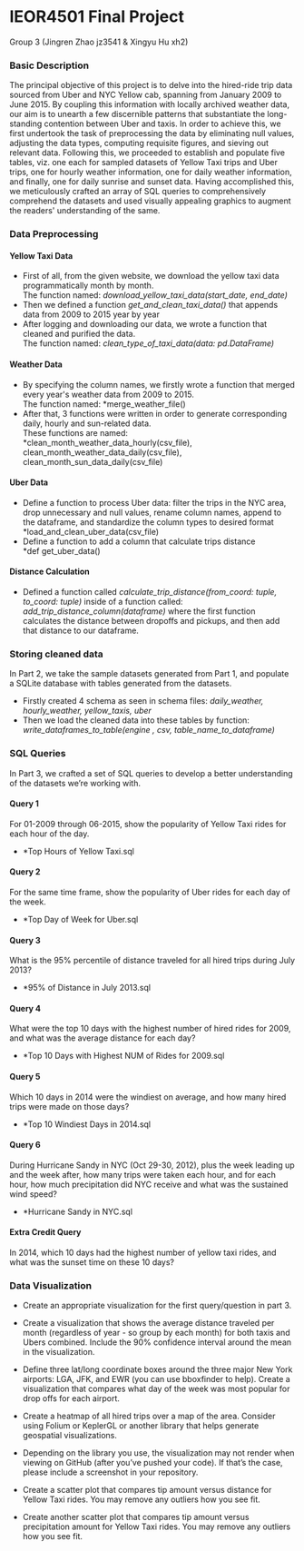 # IEOR4501 Final Project 
Group 3 (Jingren Zhao jz3541  &  Xingyu Hu xh2)

### Basic Description

The principal objective of this project is to delve into the hired-ride trip data sourced from Uber and NYC Yellow cab, 
spanning from January 2009 to June 2015. By coupling this information with locally archived weather data, our aim is to unearth 
a few discernible patterns that substantiate the long-standing contention between Uber and taxis. 
In order to achieve this, we first undertook the task of preprocessing the data by eliminating null values, adjusting the data types, 
computing requisite figures, and sieving out relevant data. Following this, we proceeded to establish and populate five tables, viz. 
one each for sampled datasets of Yellow Taxi trips and Uber trips, one for hourly weather information, one for daily weather information, 
and finally, one for daily sunrise and sunset data. Having accomplished this, we meticulously crafted an array of SQL queries to comprehensively comprehend the datasets and used visually appealing graphics to augment the readers' understanding of the same.
 
### Data Preprocessing

#### Yellow Taxi Data

* First of all, from the given website, we download the yellow taxi data programmatically month by month. <br> The function named: *download_yellow_taxi_data(start_date, end_date)*
* Then we defined a function *get_and_clean_taxi_data()* that appends data from 2009 to 2015 year by year
* After logging and downloading our data, we wrote a function that cleaned and purified the data. <br> The function named: *clean_type_of_taxi_data(data: pd.DataFrame)*

#### Weather Data

* By specifying the column names, we firstly wrote a function that merged every year's weather data from 2009 to 2015. <br> The function named: *merge_weather_file()
* After that, 3 functions were written in order to generate corresponding daily, hourly and sun-related data. <br> These functions are named: *clean_month_weather_data_hourly(csv_file), clean_month_weather_data_daily(csv_file), clean_month_sun_data_daily(csv_file)

#### Uber Data

* Define a function to process Uber data: filter the trips in the NYC area, drop unnecessary and null values, rename column names, append to the dataframe, and standardize the column types to desired format <br> *load_and_clean_uber_data(csv_file)
* Define a function to add a column that calculate trips distance <br> *def get_uber_data()

#### Distance Calculation 

* Defined a function called *calculate_trip_distance(from_coord: tuple, to_coord: tuple)* inside of a function called: <br> *add_trip_distance_column(dataframe)* where the first function calculates the distance between dropoffs and pickups, and then add that distance to our dataframe.

### Storing cleaned data

In Part 2, we take the sample datasets generated from Part 1, and populate a SQLite database with tables generated from the datasets.

* Firstly created 4 schema as seen in schema files: *daily_weather, hourly_weather, yellow_taxis, uber*
* Then we load the cleaned data into these tables by function: <br> *write_dataframes_to_table(engine , csv, table_name_to_dataframe)*

### SQL Queries

In Part 3, we crafted a set of SQL queries to develop a better understanding of the datasets we’re working with.

#### Query 1
For 01-2009 through 06-2015, show the popularity of Yellow Taxi rides for each hour of the day. 
* *Top Hours of Yellow Taxi.sql
#### Query 2
For the same time frame, show the popularity of Uber rides for each day of the week.
* *Top Day of Week for Uber.sql
#### Query 3
What is the 95% percentile of distance traveled for all hired trips during July 2013?
* *95% of Distance in July 2013.sql
#### Query 4
What were the top 10 days with the highest number of hired rides for 2009, and what was the average distance for each day?
* *Top 10 Days with Highest NUM of Rides for 2009.sql
#### Query 5
Which 10 days in 2014 were the windiest on average, and how many hired trips were made on those days?
* *Top 10 Windiest Days in 2014.sql
#### Query 6
During Hurricane Sandy in NYC (Oct 29-30, 2012), plus the week leading up and the week after, how many trips were taken each hour, and for each hour, how much precipitation did NYC receive and what was the sustained wind speed? 
* *Hurricane Sandy in NYC.sql
#### Extra Credit Query
In 2014, which 10 days had the highest number of yellow taxi rides, and what was the sunset time on these 10 days?

### Data Visualization

* Create an appropriate visualization for the first query/question in part 3.

* Create a visualization that shows the average distance traveled per month (regardless of year - so group by each month) for both taxis and Ubers combined. Include the 90% confidence interval around the mean in the visualization.

* Define three lat/long coordinate boxes around the three major New York airports: LGA, JFK, and EWR (you can use bboxfinder to help). Create a visualization that compares what day of the week was most popular for drop offs for each airport. 

* Create a heatmap of all hired trips over a map of the area. Consider using Folium or KeplerGL or another library that helps generate geospatial visualizations.

* Depending on the library you use, the visualization may not render when viewing on GitHub (after you’ve pushed your code). If that’s the case, please include a screenshot in your repository.

* Create a scatter plot that compares tip amount versus distance for Yellow Taxi rides. You may remove any outliers how you see fit.

* Create another scatter plot that compares tip amount versus precipitation amount for Yellow Taxi rides. You may remove any outliers how you see fit.
